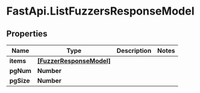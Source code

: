 # FastApi.ListFuzzersResponseModel

## Properties

Name | Type | Description | Notes
------------ | ------------- | ------------- | -------------
**items** | [**[FuzzerResponseModel]**](FuzzerResponseModel.md) |  | 
**pgNum** | **Number** |  | 
**pgSize** | **Number** |  | 


